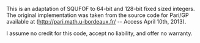 This is an adaptation of SQUFOF to 64-bit and 128-bit fixed sized integers.
The original implementation was taken from the source code for Pari/GP
available at (http://pari.math.u-bordeaux.fr/ -- Access April 10th, 2013).

I assume no credit for this code, accept no liability, and offer no warranty.